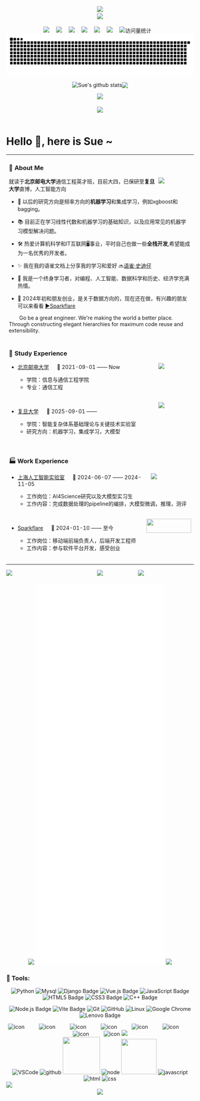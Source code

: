 <div align="center">

  <!-- dynamic typing effect 动态打字效果 -->
  <div>
    <a href="http://sue.sparkflare.cn/views/personal-introduction.html" target="_blank">
      <img src="https://readme-typing-svg.demolab.com?font=Fira+Code&pause=1000&width=435&lines=I'm Sue, welcome here!&center=true&size=27" />
    </a>
  </div>

  <!-- knock code pictures 敲代码的图片 -->
  <picture>
    <source media="(prefers-color-scheme: dark)" srcset="https://cdn.jsdelivr.net/gh/buptsdz/buptsdz/assets/images/coding.gif" />
    <source media="(prefers-color-scheme: light)" srcset="https://cdn.jsdelivr.net/gh/buptsdz/buptsdz/assets/images/developer.svg" height="225px" />
    <img src="https://cdn.jsdelivr.net/gh/buptsdz/buptsdz/assets/images/coding.gif" />
  </picture>

  <!-- for beauty 留个空行好看点 -->
  <div>&nbsp;</div>
  
  <!-- profile logo 个人资料徽标 -->
  <div>
    <a href="http://sue.sparkflare.cn" target="_blank"><img src="https://img.shields.io/badge/Website-个人网站-rgb(170, 220, 245)" /></a>&emsp;
    <a href="https://www.xiaohongshu.com/user/profile/624e74200000000010005b95" target="_blank"><img src="https://img.shields.io/badge/Xiaoghongshu-小红书-rgb(255, 36, 66)" /></a>&emsp;
    <a href="https://www.yuque.com/u39067637" target="_blank"><img src="https://img.shields.io/badge/Yuque-语雀-rgb(49, 204, 121)" /></a>&emsp;
    <a href="https://space.bilibili.com/512181208?spm_id_from=333.1007.0.0" target="_blank"><img src="https://img.shields.io/badge/Bilibili-B站-ff69b4" /></a>&emsp;
    <a href="http://sue.sparkflare.cn/mulu/mulu1.html" target="_blank"><img src="https://img.shields.io/badge/Poems-我写的诗-rgb(225, 224, 199)" /></a>&emsp;
    <a href="http://www.sparkflare.cn" target="_blank"><img src="https://img.shields.io/badge/Sparkflare-星火-rgb(227, 52, 43)" /></a>&emsp;
    <!-- visitor -->
    <img src="https://komarev.com/ghpvc/?username=buptsdz&label=Views&color=0e75b6&style=flat" alt="访问量统计" />&emsp;
    <!-- wakatime -->
    <!-- <a href="https://wakatime.com/@buptsdz"><img src="https://wakatime.com/badge/user/42d0678c-368b-448b-9a77-5d21c5b55352.svg"/></a> -->
  </div>
  
  <!-- 活跃贪吃蛇 -->
  <picture>
    <source media="(prefers-color-scheme: dark)" srcset="https://raw.githubusercontent.com/buptsdz/buptsdz/output/github-contribution-grid-snake-dark.svg">
    <source media="(prefers-color-scheme: light)" srcset="https://raw.githubusercontent.com/buptsdz/buptsdz/output/github-contribution-grid-snake.svg">
    <img alt="github contribution grid snake animation" src="https://raw.githubusercontent.com/buptsdz/buptsdz/output/github-contribution-grid-snake.svg">
  </picture>
  
  <!-- 个人信息统计 -->
  <img align="center" src="https://github-readme-stats.vercel.app/api?username=buptsdz&show_icons=true&include_all_commits=true&hide_border=true" alt="Sue's github stats" /><img align="center" src="https://github-readme-stats.vercel.app/api/top-langs/?username=buptsdz&layout=compact&theme=buefy&hide_border=true" />
  
  
  <!-- 活跃折线图 -->
  <picture>
  <source media="(prefers-color-scheme: dark)" srcset="https://github-readme-activity-graph.vercel.app/graph?username=buptsdz&theme=xcode&bg_color=FF000000&hide_border=true" />
  <source media="(prefers-color-scheme: light)" srcset="https://github-readme-activity-graph.vercel.app/graph?username=buptsdz&theme=xcode&bg_color=FF000000&color=000000&hide_border=true" />
  <img src="https://github-readme-activity-graph.vercel.app/graph?username=buptsdz&theme=xcode&bg_color=FF000000&hide_border=true" />
  </picture>
  
  <div>&nbsp;</div>
  
  <!-- GitHub 奖杯🏆 -->
  <div><img src="https://github-profile-trophy.vercel.app/?username=buptsdz&theme=gruvbox&row=1&column=7&no-frame=true&no-bg=true" /><br/></div>

</div>

<div>&nbsp;</div>

# Hello 👋, here is Sue ~

<table>
<!-- 个人介绍 -->
<tr><td>

### 🤺 About Me
<img align="right" width="88" src="https://cdn.jsdelivr.net/gh/buptsdz/buptsdz/assets/images/computer.png" />

就读于**北京邮电大学**通信工程英才班，目前大四，已保研至**复旦大学**直博，人工智能方向

- 🌱 以后的研究方向是频率方向的**机器学习**和集成学习，例如xgboost和bagging。

- 📚 目前正在学习线性代数和机器学习的基础知识，以及应用常见的机器学习模型解决问题。

- 🛠️ 热爱计算机科学和IT互联网🖥️事业，平时自己也做一些**全栈开发**,希望能成为一名优秀的开发者。

- ✨ 我在我的语雀文档上分享我的学习和爱好 🔜<a href="https://www.yuque.com/u39067637" target="_blank">语雀·史迪仔</a>

- 🤔 我是一个终身学习者，对编程、人工智能、数据科学和历史、经济学充满热情。

- 👥 2024年初和朋友创业，是关于数据方向的，现在还在做，有兴趣的朋友可以来看看 <a href="http://www.sparkflare.cn" target="_blank">▶️Sparkflare</a>

<p>&emsp;&emsp;Go be a great engineer. We're making the world a better place. Through constructing elegant hierarchies for maximum code reuse and extensibility.</p

</td></tr>

<!-- 就读经历 -->
<tr><td>

### 🏢 Study Experience
<img align="right" width="88" src="https://cdn.jsdelivr.net/gh/buptsdz/buptsdz/assets/images/bupt.png"/>

  - [北京邮电大学](https://www.bupt.edu.cn/) &emsp; 📌 2021-09-01 —— Now

    - 学院：信息与通信工程学院
    - 专业：通信工程
  
<div>&nbsp;</div>

<img align="right" width="88" src="https://cdn.jsdelivr.net/gh/buptsdz/buptsdz/assets/images/fdu.png" />

  - [复旦大学](https://www.fdu.edu.cn/) &emsp; 📌 2025-09-01 —— 

    - 学院：智能复杂体系基础理论与关键技术实验室
    - 研究方向：机器学习，集成学习，大模型

<div>&nbsp;</div>
</td></tr>

<!-- 工作经历 -->
<tr><td>

### 🏭 Work Experience
<img align="right" width="108" src="https://cdn.jsdelivr.net/gh/buptsdz/buptsdz/assets/images/pjlab.png" />

- [上海人工智能实验室](https://www.shlab.org.cn/) &emsp; 📌 2024-06-07 —— 2024-11-05

  - 工作岗位：AI4Science研究以及大模型实习生
  - 工作内容：完成数据处理的pipeline的编排，大模型微调，推理，测评

<div>&nbsp;</div>

<img align="right" height="38" width="120" src="https://cdn.jsdelivr.net/gh/buptsdz/buptsdz/assets/images/sparkflare.png" />

- [Sparkflare](http://www.sparkflare.cn/) &emsp; 📌 2024-01-10 —— 至今

  - 工作岗位：移动端前端负责人，后端开发工程师
  - 工作内容：参与软件平台开发，感受创业

<div>&nbsp;</div>
</td></tr>
</table>



<!-- github-readme-streak-stats 连续提交代码天数记录 -->
<div align="center">
    <img align="left" width="150" src="https://cdn.jsdelivr.net/gh/buptsdz/buptsdz/assets/images/left.png" />
    <picture>
      <source aligh="center" media="(prefers-color-scheme: dark)" srcset="https://github-readme-streak-stats.herokuapp.com/?user=buptsdz&theme=dark&hide_border=true" />
      <source aligh="center" media="(prefers-color-scheme: light)" srcset="https://github-readme-streak-stats.herokuapp.com/?user=buptsdz&theme=light&hide_border=true" />
      <img aligh="center" src="https://github-readme-streak-stats.herokuapp.com/?user=buptsdz&theme=dark&hide_border=true" />
    </picture>
    <img align="right" width="150"  src="https://cdn.jsdelivr.net/gh/buptsdz/buptsdz/assets/images/right.png" />
    <div>&nbsp;</div>
    <!-- metrics -->
    <img width="150" src="https://cdn.jsdelivr.net/gh/buptsdz/buptsdz/assets/images/cxyduck.gif"/>
    <img src="/github-metrics.svg">
    <img width="150" src="https://cdn.jsdelivr.net/gh/buptsdz/buptsdz/assets/images/cxyduck.gif">
</div>

### 🧰 Tools:
<!--  skill badge 技能徽章 -->
<div align="center">

![Python](https://img.shields.io/badge/Python-6DB33F?logo=python&logoColor=fff&style=flat) ![Mysql](https://img.shields.io/badge/Mysql-47A248?logo=mysql&logoColor=fff&style=flat) ![Django Badge](https://img.shields.io/badge/Django-092E20?logo=django&logoColor=fff&style=flat) ![Vue.js Badge](https://img.shields.io/badge/Vue.js-4FC08D?logo=vuedotjs&logoColor=fff&style=flat)  ![JavaScript Badge](https://img.shields.io/badge/JavaScript-F7DF1E?logo=javascript&logoColor=000&style=flat) ![HTML5 Badge](https://img.shields.io/badge/HTML5-E34F26?logo=html5&logoColor=fff&style=flat) ![CSS3 Badge](https://img.shields.io/badge/CSS3-1572B6?logo=css3&logoColor=fff&style=flat) ![C++ Badge](https://img.shields.io/badge/C%2B%2B-00599C?logo=cplusplus&logoColor=fff&style=flat)

![Node.js Badge](https://img.shields.io/badge/Node.js-393?logo=nodedotjs&logoColor=fff&style=flat) ![Vite Badge](https://img.shields.io/badge/Vite-646CFF?logo=vite&logoColor=fff&style=flat) ![Git](https://img.shields.io/badge/-Git-FCC624?style=flat-square&logo=git) ![GitHub](https://img.shields.io/badge/-GitHub-pink?style=flat-square&logo=github) ![Linux](https://img.shields.io/badge/Linux-FCC624?style=style=flat-square&logo=linux&logoColor=black) ![Google Chrome](https://img.shields.io/badge/Chrome-4285F4?style=flat-square&logo=GoogleChrome&logoColor=white) ![Lenovo Badge](https://img.shields.io/badge/Lenovo-E2231A?logo=lenovo&logoColor=fff&style=flat)

</div>

<div align="center">
  <!-- svg动图 -->
  <img src="https://techstack-generator.vercel.app/js-icon.svg" alt="icon" width="65" style="width: 65px; height: 65px; margin-right:35px; margin-bottom: 0px;" />
  <img src="https://techstack-generator.vercel.app/docker-icon.svg" alt="icon" width="65" style="width: 65px; height: 65px; margin-right: 35px; margin-bottom: 0px;" /> 
    <img src="https://techstack-generator.vercel.app/mysql-icon.svg" alt="icon" width="65" style="width: 65px; height: 65px; margin-right: 35px; margin-bottom: 0px;" />
  <img src="https://techstack-generator.vercel.app/nginx-icon.svg" alt="icon" width="65" style="width: 65px; height: 65px; margin-right: 35px; margin-bottom: 0px;" />
  <img src="https://techstack-generator.vercel.app/django-icon.svg" alt="icon" width="65" style="width: 65px; height: 65px; margin-right: 35px; margin-bottom: 0px;" />
  <img src="https://techstack-generator.vercel.app/webpack-icon.svg" alt="icon" width="65" style="width: 65px; height: 65px; margin-right: 35px; margin-bottom: 0px;" />
  <img src="https://techstack-generator.vercel.app/eslint-icon.svg" alt="icon" width="65" style="width: 65px; height: 65px; margin-right: 35px; margin-bottom: 0px;" />
  <img src="https://techstack-generator.vercel.app/java-icon.svg" alt="icon" width="65" style="width: 65px; height: 65px; margin-right: 0px; margin-bottom: 0px;" />
  
  <!-- svg静态图 -->
  <img src="https://skillicons.dev/icons?i=git,postman,anaconda,pycharm,webstorm,linux,ubuntu,gmail,unity,mongodb,c,cpp"/>
</div>

<!-- Gif -->
<div align="center">
  <img alt="VSCode" src="https://i.giphy.com/media/IdyAQJVN2kVPNUrojM/200.webp" width="100" title="vscode">
  <img alt="github" src="https://i.giphy.com/media/KzJkzjggfGN5Py6nkT/200.webp" width="100" title="github">
  <img height="100" width="100" src="https://cdn.jsdelivr.net/gh/sun0225SUN/sun0225SUN/assets/images/python.webp">
  <img alt="node" src="https://media.giphy.com/media/kdFc8fubgS31b8DsVu/giphy.gif" width="85" title="node">
  <img height="95" width="95" src="https://cdn.jsdelivr.net/gh/sun0225SUN/sun0225SUN/assets/images/vue.webp">
  <img alt="javascript" src="https://media3.giphy.com/media/ln7z2eWriiQAllfVcn/200w.webp" width="100" title="javascript">
  <img alt-"html5" src="https://media.giphy.com/media/XAxylRMCdpbEWUAvr8/giphy.gif" width="100" title="html">
  <img alt="css" src="https://media.giphy.com/media/fsEaZldNC8A1PJ3mwp/giphy.gif" width="100" title="css">
</div>

<!-- profile-3d-contrib 3D 贡献图-->
<picture>
  <source media="(prefers-color-scheme: dark)" srcset="https://cdn.jsdelivr.net/gh/buptsdz/buptsdz/profile-3d-contrib/profile-night-rainbow.svg" />
  <source media="(prefers-color-scheme: light)" srcset="https://cdn.jsdelivr.net/gh/buptsdz/buptsdz/profile-3d-contrib/profile-gitblock.svg" />
  <img src="https://cdn.jsdelivr.net/gh/buptsdz/buptsdz/profile-3d-contrib/profile-night-rainbow.svg" />
</picture>


<div align="center">
  <img src="https://cdn.jsdelivr.net/gh/buptsdz/buptsdz/assets/images/icon.png" />
</div>

<!--
**buptsdz/buptsdz** is a ✨ _special_ ✨ repository because its `README.md` (this file) appears on your GitHub profile.

Here are some ideas to get you started:

- 🔭 I’m currently working on ...
- 🌱 I’m currently learning ...
- 👯 I’m looking to collaborate on ...
- 🤔 I’m looking for help with ...
- 💬 Ask me about ...
- 📫 How to reach me: ...
- 😄 Pronouns: ...
- ⚡ Fun fact: ...
-->
